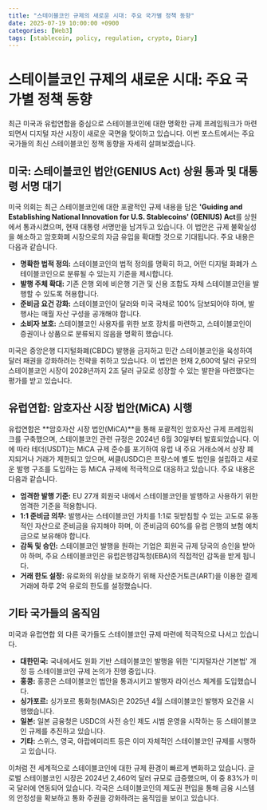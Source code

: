 ```yaml
---
title: "스테이블코인 규제의 새로운 시대: 주요 국가별 정책 동향"
date: 2025-07-19 10:00:00 +0900
categories: [Web3]
tags: [stablecoin, policy, regulation, crypto, Diary]
---
```


# 스테이블코인 규제의 새로운 시대: 주요 국가별 정책 동향

최근 미국과 유럽연합을 중심으로 스테이블코인에 대한 명확한 규제 프레임워크가 마련되면서 디지털 자산 시장이 새로운 국면을 맞이하고 있습니다. 이번 포스트에서는 주요 국가들의 최신 스테이블코인 정책 동향을 자세히 살펴보겠습니다.

## **미국: 스테이블코인 법안(GENIUS Act) 상원 통과 및 대통령 서명 대기**

미국 의회는 최근 스테이블코인에 대한 포괄적인 규제 내용을 담은 **'Guiding and Establishing National Innovation for U.S. Stablecoins' (GENIUS) Act**를 상원에서 통과시켰으며, 현재 대통령 서명만을 남겨두고 있습니다. 이 법안은 규제 불확실성을 해소하고 암호화폐 시장으로의 자금 유입을 확대할 것으로 기대됩니다. 주요 내용은 다음과 같습니다.

- **명확한 법적 정의:** 스테이블코인의 법적 정의를 명확히 하고, 어떤 디지털 화폐가 스테이블코인으로 분류될 수 있는지 기준을 제시합니다.
- **발행 주체 확대:** 기존 은행 외에 비은행 기관 및 신용 조합도 자체 스테이블코인을 발행할 수 있도록 허용합니다.
- **준비금 요건 강화:** 스테이블코인이 달러와 미국 국채로 100% 담보되어야 하며, 발행사는 매월 자산 구성을 공개해야 합니다.
- **소비자 보호:** 스테이블코인 사용자를 위한 보호 장치를 마련하고, 스테이블코인이 증권이나 상품으로 분류되지 않음을 명확히 했습니다.

미국은 중앙은행 디지털화폐(CBDC) 발행을 금지하고 민간 스테이블코인을 육성하여 달러 패권을 강화하려는 전략을 취하고 있습니다. 이 법안은 현재 2,600억 달러 규모의 스테이블코인 시장이 2028년까지 2조 달러 규모로 성장할 수 있는 발판을 마련했다는 평가를 받고 있습니다.

## **유럽연합: 암호자산 시장 법안(MiCA) 시행**

유럽연합은 **암호자산 시장 법안(MiCA)**을 통해 포괄적인 암호자산 규제 프레임워크를 구축했으며, 스테이블코인 관련 규정은 2024년 6월 30일부터 발효되었습니다. 이에 따라 테더(USDT)는 MiCA 규제 준수를 포기하여 유럽 내 주요 거래소에서 상장 폐지되거나 거래가 제한되고 있으며, 써클(USDC)은 프랑스에 별도 법인을 설립하고 새로운 발행 구조를 도입하는 등 MiCA 규제에 적극적으로 대응하고 있습니다. 주요 내용은 다음과 같습니다.

- **엄격한 발행 기준:** EU 27개 회원국 내에서 스테이블코인을 발행하고 사용하기 위한 엄격한 기준을 적용합니다.
- **1:1 준비금 의무:** 발행사는 스테이블코인 가치를 1:1로 뒷받침할 수 있는 고도로 유동적인 자산으로 준비금을 유지해야 하며, 이 준비금의 60%를 유럽 은행의 보험 예치금으로 보유해야 합니다.
- **감독 및 승인:** 스테이블코인 발행을 원하는 기업은 회원국 규제 당국의 승인을 받아야 하며, 주요 스테이블코인은 유럽은행감독청(EBA)의 직접적인 감독을 받게 됩니다.
- **거래 한도 설정:** 유로화의 위상을 보호하기 위해 자산준거토큰(ART)을 이용한 결제 거래에 하루 2억 유로의 한도를 설정했습니다.

## **기타 국가들의 움직임**

미국과 유럽연합 외 다른 국가들도 스테이블코인 규제 마련에 적극적으로 나서고 있습니다.

-   **대한민국:** 국내에서도 원화 기반 스테이블코인 발행을 위한 '디지털자산 기본법' 개정 등 스테이블코인 규제 논의가 진행 중입니다.
-   **홍콩:** 홍콩은 스테이블코인 법안을 통과시키고 발행자 라이선스 체계를 도입했습니다.
-   **싱가포르:** 싱가포르 통화청(MAS)은 2025년 4월 스테이블코인 발행자 요건을 시행했습니다.
-   **일본:** 일본 금융청은 USDC의 사전 승인 제도 시범 운영을 시작하는 등 스테이블코인 규제를 추진하고 있습니다.
-   **기타:** 스위스, 영국, 아랍에미리트 등은 이미 자체적인 스테이블코인 규제를 시행하고 있습니다.

이처럼 전 세계적으로 스테이블코인에 대한 규제 환경이 빠르게 변화하고 있습니다. 글로벌 스테이블코인 시장은 2024년 2,460억 달러 규모로 급증했으며, 이 중 83%가 미국 달러에 연동되어 있습니다. 각국은 스테이블코인의 제도권 편입을 통해 금융 시스템의 안정성을 확보하고 통화 주권을 강화하려는 움직임을 보이고 있습니다.
